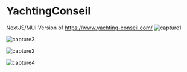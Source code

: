 # YachtingConseil
NextJS/MUI Version of https://www.yachting-conseil.com/
![capture1](https://github.com/dvdmnc/YachtingConseil/assets/130088298/da94d5b0-4b68-42ac-8414-05de0afc808d)


![capture3](https://github.com/dvdmnc/YachtingConseil/assets/130088298/de3f4fc2-5eab-49fb-a7c6-3a163d0d8a6a)


![capture2](https://github.com/dvdmnc/YachtingConseil/assets/130088298/cea0d777-7704-46be-90b4-60e3198c79ad)


![capture4](https://github.com/dvdmnc/YachtingConseil/assets/130088298/dfb25a0d-8e9e-4a9c-90a2-7ca6d8911c5d)
